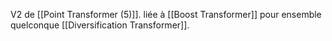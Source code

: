 V2 de [[Point Transformer (5)]]. liée à [[Boost Transformer]] pour ensemble quelconque [[Diversification Transformer]].